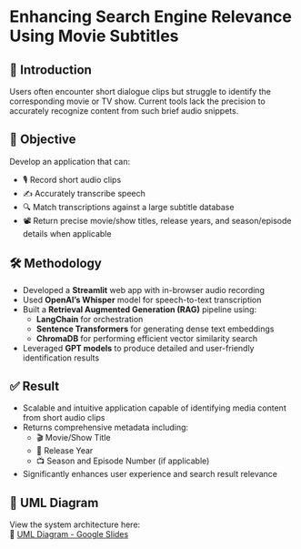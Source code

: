 # Enhancing Search Engine Relevance Using Movie Subtitles

## 📌 Introduction
Users often encounter short dialogue clips but struggle to identify the corresponding movie or TV show. Current tools lack the precision to accurately recognize content from such brief audio snippets.

## 🎯 Objective
Develop an application that can:
- 🎙️ Record short audio clips
- ✍️ Accurately transcribe speech
- 🔍 Match transcriptions against a large subtitle database  
- 📽️ Return precise movie/show titles, release years, and season/episode details when applicable

## 🛠️ Methodology
- Developed a **Streamlit** web app with in-browser audio recording
- Used **OpenAI’s Whisper** model for speech-to-text transcription
- Built a **Retrieval Augmented Generation (RAG)** pipeline using:
  - **LangChain** for orchestration
  - **Sentence Transformers** for generating dense text embeddings
  - **ChromaDB** for performing efficient vector similarity search
- Leveraged **GPT models** to produce detailed and user-friendly identification results

## ✅ Result
- Scalable and intuitive application capable of identifying media content from short audio clips
- Returns comprehensive metadata including:
  - 🎬 Movie/Show Title  
  - 📅 Release Year  
  - 📺 Season and Episode Number (if applicable)
- Significantly enhances user experience and search result relevance

## 🧩 UML Diagram
View the system architecture here:  
🔗 [UML Diagram - Google Slides](https://docs.google.com/presentation/d/1ztyXWKS6mlmJO6Z5T9N--0dEEGsyZBEgRrSkxKsPDQY/edit?usp=sharing)
